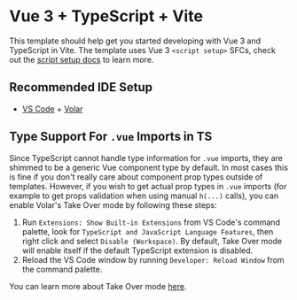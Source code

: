 # Vue 3 + TypeScript + Vite

This template should help get you started developing with Vue 3 and TypeScript in Vite. The template uses Vue 3 `<script setup>` SFCs, check out the [script setup docs](https://v3.vuejs.org/api/sfc-script-setup.html#sfc-script-setup) to learn more.

## Recommended IDE Setup

- [VS Code](https://code.visualstudio.com/) + [Volar](https://marketplace.visualstudio.com/items?itemName=Vue.volar)

## Type Support For `.vue` Imports in TS

Since TypeScript cannot handle type information for `.vue` imports, they are shimmed to be a generic Vue component type by default. In most cases this is fine if you don't really care about component prop types outside of templates. However, if you wish to get actual prop types in `.vue` imports (for example to get props validation when using manual `h(...)` calls), you can enable Volar's Take Over mode by following these steps:

1. Run `Extensions: Show Built-in Extensions` from VS Code's command palette, look for `TypeScript and JavaScript Language Features`, then right click and select `Disable (Workspace)`. By default, Take Over mode will enable itself if the default TypeScript extension is disabled.
2. Reload the VS Code window by running `Developer: Reload Window` from the command palette.

You can learn more about Take Over mode [here](https://github.com/johnsoncodehk/volar/discussions/471).

<!--
  TODO:
  API design
  - props
    leftType: 'normal' | 'outer' | 'max'
    rightType: 'normal' | 'outer' | 'max'
    # mode: 'hidden' | 'small' | 'middle' | 'large' | 'square'
    shown: true | false
    expanded: true | false
    layout: 'normal' | 'large' | 'square'
    leftExpanded: true | false
    rightExpanded: true | false
    warning: true | false
  - slots
    left
    right
    middle
    large
    square
  - events
  Internal design
  - left[outer, max][shown] x4, right[outer, max][shown] x4, main[large|square] x2
  - warning?
  - none <-> collapsed <-> expanded
  - none <-> square
  - transition: debounce, shake?, no top, bo up
  - content
    - transition: opacity + blur + scale
    - left/right layout
    - container[transition]:
      forbidden,
      left, right,
      main, main-left-holder, main-right-holder
      square
      bg-left, bg-right, bg-main, bg-square
-->
